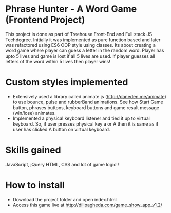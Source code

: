 # Phrase Hunter - A Word Game (Frontend Project)
This project is done as part of Treehouse Front-End and Full stack JS Techdegree. Initially it was implemented as pure function based and later was refactored using ES6 OOP style using classes. Its about creating a word game where player can guess a letter in the random word. Player has upto 5 lives and game is lost if all 5 lives are used. If player guesses all letters of the word within 5 lives then player wins!

# Custom styles implemented
- Extensively used a library called animate.js (http://daneden.me/animate) to use bounce, pulse and rubberBand animations. See how Start Game button, phrases buttons, keyboard buttons and game result message (win/lose) animates.
- Implemented a physical keyboard listener and tied it up to virtual keyboard. So, if user presses physical key a or A then it is same as if user has clicked A button on virtual keyboard.

# Skills gained
JavaScript, jQuery HTML, CSS and lot of game logic!!

# How to install
- Download the project folder and open index.html
- Access this game live at http://dilipagheda.com/game_show_app_v1.2/
